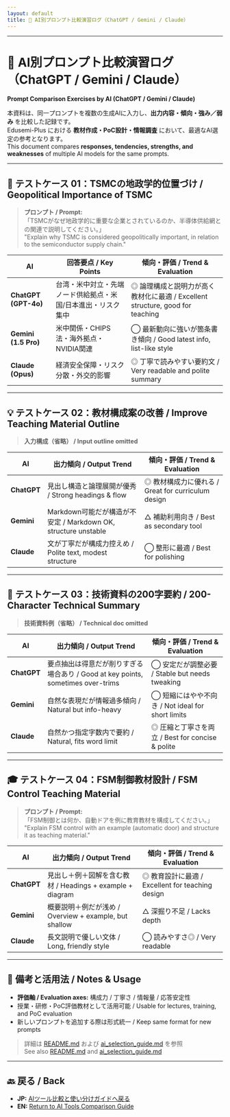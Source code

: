 ```yaml
---
layout: default
title: 🧪 AI別プロンプト比較演習ログ（ChatGPT / Gemini / Claude）
---
```


---

# 🧪 AI別プロンプト比較演習ログ（ChatGPT / Gemini / Claude）  
**Prompt Comparison Exercises by AI (ChatGPT / Gemini / Claude)**

本資料は、同一プロンプトを複数の生成AIに入力し、**出力内容・傾向・強み／弱み** を比較した記録です。  
Edusemi-Plus における **教材作成・PoC設計・情報調査** において、最適なAI選定の参考となります。  
This document compares **responses, tendencies, strengths, and weaknesses** of multiple AI models for the same prompts.

---

## 🧠 テストケース 01：TSMCの地政学的位置づけ / Geopolitical Importance of TSMC

> **プロンプト / Prompt:**  
> 「TSMCがなぜ地政学的に重要な企業とされているのか、半導体供給網との関連で説明してください。」  
> "Explain why TSMC is considered geopolitically important, in relation to the semiconductor supply chain."

| AI | 回答要点 / Key Points | 傾向・評価 / Trend & Evaluation |
|----|----------------------|----------------------------------|
| **ChatGPT (GPT-4o)** | 台湾・米中対立・先端ノード供給拠点・米国/日本進出・リスク集中 | ◎ 論理構成と説明力が高く教材化に最適 / Excellent structure, good for teaching |
| **Gemini (1.5 Pro)** | 米中関係・CHIPS法・海外拠点・NVIDIA関連 | ◯ 最新動向に強いが箇条書き傾向 / Good latest info, list-like style |
| **Claude (Opus)** | 経済安全保障・リスク分散・外交的影響 | ◎ 丁寧で読みやすい要約文 / Very readable and polite summary |

---

## 💡 テストケース 02：教材構成案の改善 / Improve Teaching Material Outline

> **入力構成（省略） / Input outline omitted**

| AI | 出力傾向 / Output Trend | 傾向・評価 / Trend & Evaluation |
|----|------------------------|----------------------------------|
| **ChatGPT** | 見出し構造と論理展開が優秀 / Strong headings & flow | ◎ 教材構成力に優れる / Great for curriculum design |
| **Gemini** | Markdown可能だが構造が不安定 / Markdown OK, structure unstable | △ 補助利用向き / Best as secondary tool |
| **Claude** | 文が丁寧だが構成力控えめ / Polite text, modest structure | ◯ 整形に最適 / Best for polishing |

---

## 📘 テストケース 03：技術資料の200字要約 / 200-Character Technical Summary

> **技術資料例（省略） / Technical doc omitted**

| AI | 出力傾向 / Output Trend | 傾向・評価 / Trend & Evaluation |
|----|------------------------|----------------------------------|
| **ChatGPT** | 要点抽出は得意だが削りすぎる場合あり / Good at key points, sometimes over-trims | ◯ 安定だが調整必要 / Stable but needs tweaking |
| **Gemini** | 自然な表現だが情報過多傾向 / Natural but info-heavy | ◯ 短縮にはやや不向き / Not ideal for short limits |
| **Claude** | 自然かつ指定字数内で要約 / Natural, fits word limit | ◎ 圧縮と丁寧さを両立 / Best for concise & polite |

---

## 🎓 テストケース 04：FSM制御教材設計 / FSM Control Teaching Material

> **プロンプト / Prompt:**  
> 「FSM制御とは何か、自動ドアを例に教育教材を構成してください。」  
> "Explain FSM control with an example (automatic door) and structure it as teaching material."

| AI | 出力傾向 / Output Trend | 傾向・評価 / Trend & Evaluation |
|----|------------------------|----------------------------------|
| **ChatGPT** | 見出し＋例＋図解を含む教材 / Headings + example + diagram | ◎ 教育設計に最適 / Excellent for teaching design |
| **Gemini** | 概要説明＋例だが浅め / Overview + example, but shallow | △ 深掘り不足 / Lacks depth |
| **Claude** | 長文説明で優しい文体 / Long, friendly style | ◯ 読みやすさ◎ / Very readable |

---

## 📝 備考と活用法 / Notes & Usage

- **評価軸 / Evaluation axes:** 構成力 / 丁寧さ / 情報量 / 応答安定性  
- 授業・研修・PoC評価教材として活用可能 / Usable for lectures, training, and PoC evaluation  
- 新しいプロンプトを追加する際は形式統一 / Keep same format for new prompts  

> 詳細は [README.md](./README.md) および [ai_selection_guide.md](./ai_selection_guide.md) を参照  
> See also [README.md](./README.md) and [ai_selection_guide.md](./ai_selection_guide.md)

---

## 🔙 戻る / Back
- **JP:** [AIツール比較と使い分けガイドへ戻る](./README.md)  
- **EN:** [Return to AI Tools Comparison Guide](./README.md)
